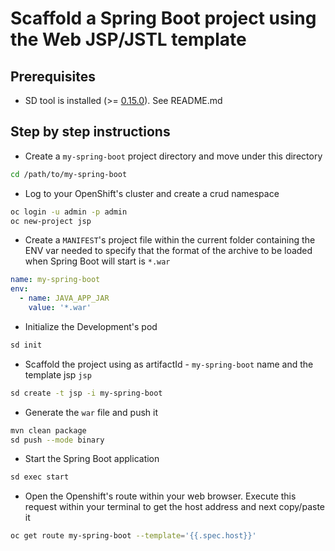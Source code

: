 # Scaffold a Spring Boot project using the Web JSP/JSTL template

## Prerequisites

 - SD tool is installed (>= [0.15.0](https://github.com/snowdrop/spring-boot-cloud-devex/releases/tag/v0.15.0)). See README.md 

## Step by step instructions

- Create a `my-spring-boot` project directory and move under this directory

```bash
cd /path/to/my-spring-boot
```

- Log to your OpenShift's cluster and create a crud namespace

```bash
oc login -u admin -p admin
oc new-project jsp
```

- Create a `MANIFEST`'s project file within the current folder containing the ENV var needed to specify that the format of the archive to be loaded when Spring Boot will start is `*.war` 

```yaml
name: my-spring-boot
env:
  - name: JAVA_APP_JAR
    value: '*.war'
```  

- Initialize the Development's pod 

```bash
sd init
``` 

- Scaffold the project using as artifactId - `my-spring-boot` name and the template jsp `jsp`

```bash
sd create -t jsp -i my-spring-boot
```

- Generate the `war` file and push it

```bash
mvn clean package
sd push --mode binary
```

- Start the Spring Boot application

```bash
sd exec start
```

- Open the Openshift's route within your web browser. Execute this request within your terminal to get the host address and next copy/paste it

```bash
oc get route my-spring-boot --template='{{.spec.host}}'
```


 

